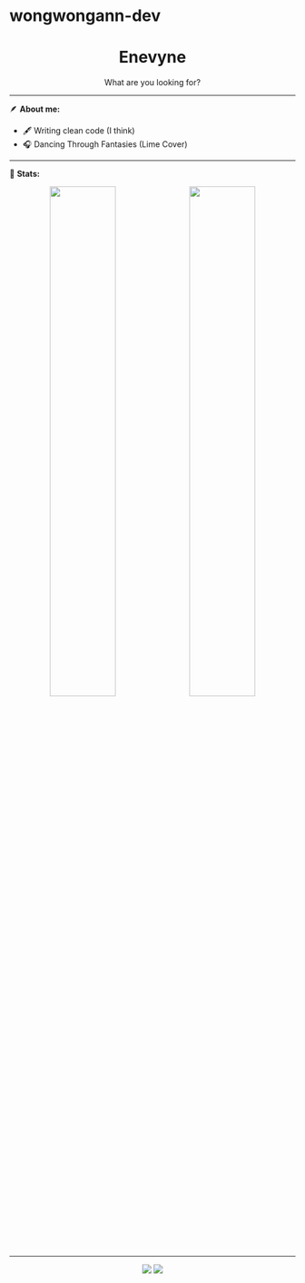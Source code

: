 # wongwongann-dev

<h1 align="center">Enevyne</h1>
<p align="center">What are you looking for?</p>

---

🪶 **About me:**
- 🖋️ Writing clean code (I think)  
- 🎧 Dancing Through Fantasies (Lime Cover) 

---

🧭 **Stats:**
<p align="center">
  <img src="https://github-readme-stats.vercel.app/api?username=wongwongann&show_icons=true&theme=tokyonight" width="48%"/>
  <img src="https://github-readme-stats.vercel.app/api/top-langs/?username=wongwongann&layout=compact&theme=tokyonight" width="48%"/>
</p>

---

<p align="center">
  <a href="https://instagram.com/ndra.dark"><img src="https://img.shields.io/badge/Instagram-2b2d42?style=for-the-badge&logo=instagram&logoColor=white"/></a>
  <a href="mailto:ndra@example.com"><img src="https://img.shields.io/badge/Email-1e1e2e?style=for-the-badge&logo=gmail&logoColor=white"/></a>
</p>
